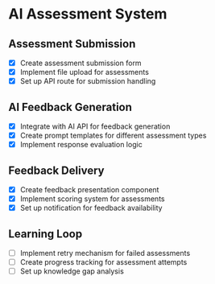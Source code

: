 # AI Assessment System

## Assessment Submission
- [x] Create assessment submission form
- [x] Implement file upload for assessments
- [x] Set up API route for submission handling

## AI Feedback Generation
- [x] Integrate with AI API for feedback generation
- [x] Create prompt templates for different assessment types
- [x] Implement response evaluation logic

## Feedback Delivery
- [x] Create feedback presentation component
- [x] Implement scoring system for assessments
- [x] Set up notification for feedback availability

## Learning Loop
- [ ] Implement retry mechanism for failed assessments
- [ ] Create progress tracking for assessment attempts
- [ ] Set up knowledge gap analysis